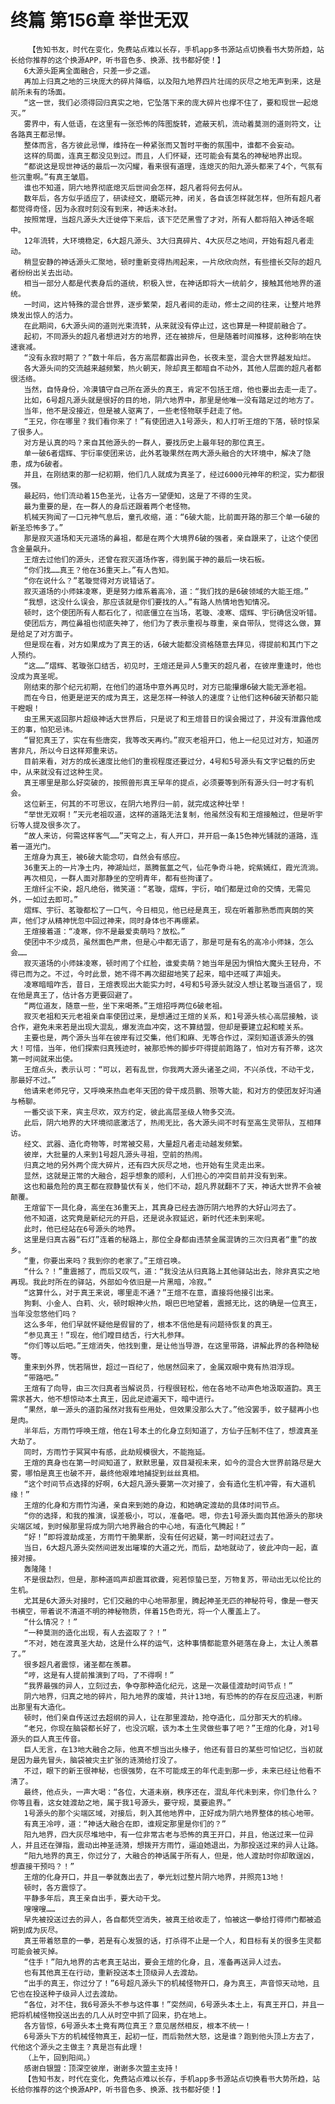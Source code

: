 # 终篇 第156章 举世无双
        【告知书友，时代在变化，免费站点难以长存，手机app多书源站点切换看书大势所趋，站长给你推荐的这个换源APP，听书音色多、换源、找书都好使！】
       6大源头距离全面融合，只差一步之遥。
       再加上归真之地的三块庞大的碎片降临，以及阳九地界四片壮阔的灰尽之地无声到来，这是前所未有的场面。
       “这一世，我们必须得回归真实之地，它坠落下来的庞大碎片也撑不住了，要和现世一起熄灭。”
       雾界中，有人低语，在这里有一张恐怖的阵图旋转，遮蔽天机，流动着莫测的道则符文，让各路真王都忌惮。
       整体而言，各方彼此忌惮，维持在一种紧张而又暂时平衡的氛围中，谁都不会妄动。
       这样的局面，连真王都没见到过。而且，人们怀疑，还可能会有莫名的神秘地界出现。
       “都说这是现世神话的最后一次闪耀，看来很有道理，连熄灭的阳九源头都来了4个，气氛有些沉重啊。”有真王皱眉。
       谁也不知道，阴六地界彻底熄灭后世间会怎样，超凡者将何去何从。
       数年后，各方似乎适应了，研读经文，磨砺元神，闭关，各自该怎样就怎样，但所有超凡者都觉得奇怪，因为永寂时刻没有到来，神话未冰封。
       按照常理，当超凡源头大迁徙停下来后，该下茫茫黑雪了才对，所有人都将陷入神话冬眠中。
       12年流转，大环境稳定，6大超凡源头、3大归真碎片、4大灰尽之地间，开始有超凡者走动。
       稍显安静的神话源头汇聚地，顿时重新变得热闹起来，一片欣欣向然，有些擅长交际的超凡者纷纷出关去出动。
       相当一部分人都是代表身后的道统，积极入世，在神话即将大一统前夕，接触其他地界的道统。
       一时间，这片特殊的混合世界，逐步繁荣，超凡者间的走动，修士之间的往来，让整片地界焕发出惊人的活力。
       在此期间，6大源头间的道则光束流转，从来就没有停止过，这也算是一种提前融合了。
       起初，不同源头的超凡者想进对方的地界，还在被排斥，但是随着时间推移，这种影响在快速衰减。
       “没有永寂时期了？”数十年后，各方高层都露出异色，长夜未至，混合大世界越发灿烂。
       各大源头间的交流越来越频繁，热火朝天，除却真王都暗自不动外，其他人层面的超凡者都很活络。
       当然，自恃身份，冷漠镇守自己所在源头的真王，肯定不包括王煊，他也要出去走一走了。
       比如，6号超凡源头就是很好的目的地，阴六地界中，那里是他唯一没有踏足过的地方了。
       当年，他不是没接近，但是被人驱离了，一些老怪物联手赶走了他。
       “王兄，你在哪里？我们看你来了！”有使团进入1号源头，和人打听王煊的下落，顿时惊呆了很多人。
       对方是认真的吗？来自其他源头的一群人，要找历史上最年轻的那位真王。
       单一破6者熠辉、宇衍率使团来访，此外茗璇果然在两大源头融合的大环境中，解决了隐患，成为6破者。
       并且，在刚结束的那一纪初期，他们几人就成为真圣了，经过6000元神年的积淀，实力都很强。
       最起码，他们流动着15色圣光，让各方一望便知，这是了不得的生灵。
       最为重要的是，在一群人的身后还跟着两个老怪物。
       机械天狗闻了一口元神气息后，童孔收缩，道：“6破大能，比前面开路的那三个单一6破的新圣恐怖多了。”
       那是寂灭道场和天元道场的鼻祖，都是在两个大境界6破的强者，亲自跟来了，让这个使团含金量飙升。
       王煊去过他们的源头，还曾在寂灭道场作客，得到属于神的最后一块石板。
       “你们找……真王？他在36重天上。”有人告知。
       “你在说什么？”茗璇觉得对方说错话了。
       寂灭道场的小师妹凌寒，更是努力维系着高冷，道：“我们找的是6破领域的大能王煊。”
       “我想，这没什么误会，那应该就是你们要找的人。”有路人热情地告知情况。
       顿时，这个使团所有人都石化了，彻底僵立在当场，茗璇、凌寒、熠辉、宇衍确信没听错。
       使团后方，两位鼻祖也彻底失神了，他们为了表示重视与尊重，亲自带队，觉得这么做，算是给足了对方面子。
       但是现在看，对方如果成为了真王的话，6破大能都没资格随意去拜见，得提前和其门下之人预约。
       “这……”熠辉、茗璇张口结舌，初见时，王煊还是异人5重天的超凡者，在彼岸重逢时，他也没成为真圣呢。
       刚结束的那个纪元初期，在他们的道场中意外再见时，对方已能攥爆6破大能无源老祖。
       而在今日，他更是逆天的成为真王，这是怎样一种骇人的速度？让他们这种6破天骄都只能干瞪眼！
       虫王黑天返回那片超级神话大世界后，只是说了和王煊昔日的误会揭过了，并没有泄露他成王的事，怕犯忌讳。
       “冒犯真王了，实在有些唐突，我等改天再约。”寂灭老祖开口，他上一纪见过对方，知道厉害非凡，所以今日这样郑重来访。
       目前来看，对方的成长速度比他们的重视程度还要过分，4号和5号源头有文字记载的历史中，从来就没有过这种生灵。
       真王哪里是那么好突破的，按照兽形真王早年的提点，必须要等到所有源头归一时才有机会。
       这位新王，何其的不可思议，在阴六地界归一前，就完成这种壮举！
       “举世无双啊！”天元老祖叹道，这样的道路无法复制，他虽然没有和王煊接触过，但是听宇衍等人提及很多次了。
       “故人来访，何需这样客气……”天穹之上，有人开口，并开启一条15色神光铺就的道路，连着一道光门。
       王煊身为真王，被6破大能念叨，自然会有感应。
       36重天上的一片净土内，神湖灿烂，蒸腾氤氲之气，仙花争奇斗艳，姹紫嫣红，霞光流淌。
       再次相见，一群人面对那静坐的空明青年，都有些拘谨了。
       王煊纤尘不染，超凡绝俗，微笑道：“茗璇，熠辉，宇衍，咱们都是过命的交情，无需见外，一如过去即可。”
       熠辉、宇衍、茗璇都松了一口气，今日相见，他已经是真王，现在听着那熟悉而爽朗的笑声，他们才从精神恍忽中回过神来，同时身体也不再绷紧。
       王煊接着道：“凌寒，你不是最爱卖萌吗？放松。”
       使团中不少成员，虽然面色严肃，但是心中都无语了，那是可是有名的高冷小师妹，怎么会……
       寂灭道场的小师妹凌寒，顿时闹了个红脸，谁爱卖萌？她当年是因为惧怕大魔头王轻舟，不得已而为之。不过，今时此景，她不得不再次甜甜地笑了起来，暗中还喊了声姐夫。
       凌寒暗暗咋舌，昔日，王煊表现出大能实力时，4号和5号源头就没人想让茗璇当道侣了，现在他是真王了，估计各方更要回避了。
       “两位道友，随意一些，坐下来喝茶。”王煊招呼两位6破老祖。
       寂灭老祖和天元老祖亲自率使团过来，是想通过王煊的关系，和1号源头核心高层接触，谈合作，避免未来若是出现大混乱，爆发流血冲突，这不算结盟，但却是要建立起和睦关系。
       主要也是，两个源头当年在彼岸有过交集，他们和麻、无等合作过，深刻知道该源头的强大！可惜，当年，他们探索归真残迹时，被那恐怖的脚步吓得提前跑路了，怕对方有芥蒂，这次第一时间就来出使。
       王煊点头，表示认可：“可以，若有乱世，你我两大源头诸圣之间，不兴杀伐，不动干戈，那最好不过。”
       他请来老师兄守，又呼唤来热血老年天团的骨干成员鹏、殒等大能，和对方的使团友好沟通与畅聊。
       一番交谈下来，宾主尽欢，双方约定，彼此高层圣级人物多交流。
       此后，阴六地界的大环境彻底激活了，热闹无比，各大源头间不时有至高生灵带队，互相拜访。
       经文、武器、造化奇物等，时常被交易，大量超凡者走动越发频繁。
       彼岸，大批量的人来到1号超凡源头寻祖，空前的热闹。
       归真之地的另外两个庞大碎片，还有四大灰尽之地，也开始有生灵走出来。
       显然，这就是正常的大融合，超乎想象的顺利，人们担心的冲突目前并没有到来。
       这也和最危险的真王都在寂静蛰伏有关，他们不动，超凡界就翻不了天，神话大世界不会被颠覆。
       王煊留下一具化身，高坐在36重天上，其真身已经去游历阴六地界的大好山河去了。
       他不知道，这究竟是新纪元的开启，还是说永寂延迟，新时代还未到来呢。
       此时，他已经站在6号源头的地界。
       这里是归真古器“石灯”连着的秘路上，那位全身都由违禁金属混铸的三次归真者“重”的故乡。
       “重，你要出来吗？我到你的老家了。”王煊召唤。
       “什么？！”重震撼了，而后又叹气，道：“我没法从归真路上其他驿站出去，除非真实之地再现。我此时所在的驿站，外部如今依旧是一片黑暗，冷寂。”
       “这算什么，对于真王来说，哪里走不通？”王煊不在意，直接将他接引出来。
       狗剩、小金人、白莉、火，顿时眼神火热，眼巴巴地望着，震撼无比，这的确是一位真王，当年没忽悠他们吗？
       这么多年，他们早就怀疑他是假冒的了，根本不信他是有问题待恢复的真王。
       “参见真王！”现在，他们瞠目结舌，行大礼参拜。
       “你们等以后吧。”王煊消失，他找到重，是让他当导游，在这里带路，讲解此界的各种隐秘等。
       重来到外界，恍若隔世，超过一百纪了，他居然回来了，金属双眼中竟有热泪浮现。
       “带路吧。”
       王煊有了向导，由三次归真者当解说员，行程很轻松，他在各地不动声色地汲取道韵。真王需求甚大，他不想惊动本土真王，因此足迹遍天下，暗中进行。
       “果然，单一源头的道韵虽然对我有些用处，但效果没那么大了。”他没罢手，蚊子腿再小也是肉。
       半年后，方雨竹呼唤王煊，他在1号本土的化身立刻知道了，方仙子压制不住了，想渡真圣大劫了。
       同时，方雨竹于冥冥中有感，此劫规模很大，不能拖延。
       王煊的真身也在第一时间知道了，默默思量，双目凝视未来，如今的混合大世界前路尽是大雾，哪怕是真王也破不开，最终他艰难地捕捉到丝丝真相。
       “这个时间节点选择的好啊，6大超凡源头要第一次对接了，会有造化生机冲霄，有大道机缘！”
       王煊的化身和方雨竹沟通，亲自来到她的身边，和她确定渡劫的具体时间节点。
       “你的选择，和我的推演，误差极小，可以，准备吧。嗯，你去1号源头面向其他源头的那块尖端区域，到时候那里将成为阴六地界融合的中心地，有造化气腾起！”
       “好！”即将渡劫成圣，方雨竹干脆果断，没有任何迟疑，第一时间赶过去了。
       当日，6大超凡源头突然间迸发出璀璨的大道之光，而后，勐地就动了，彼此冲向一起，直接对接。
       轰隆隆！
       不是很勐烈，但是，那种道鸣声却震耳欲聋，宛若惊蛰已至，万物复苏，带动出无以伦比的生机。
       尤其是6大源头对接时，它们交融的中心地带那里，腾起神圣无匹的神秘符号，像是一卷天书横空，带着说不清道不明的神秘物质，伴着15色奇光，将一个人覆盖上了。
       “什么情况？！”
       “一种莫测的造化出现，有人去盗取了？！”
       “不对，她在渡真圣大劫，这是什么样的运气，这种事情都能意外砸落在身上，太让人羡慕了。”
       很多超凡者震惊，诸圣都在羡慕。
       “哼，这是有人提前推演到了吗，了不得啊！”
       “我界最强的异人，立刻过去，争夺那种造化纪元，这是一次最佳渡劫时间节点！”
       阴六地界，归真之地的碎片，阳九地界的废墟，共计13地，有恐怖的的存在反应迅速，判断出那里有大造化。
       顿时，他们亲自传送过去超纲的异人，让在那里渡劫，抢夺造化，瓜分那天大的机缘。
       “老兄，你现在脑袋都长好了，也没沉眠，该为本土生灵做些事了吧？”王煊的化身，对1号源头的巨人真王传音。
       巨人无言，在13地大融合之际，他真不想当出头椽子，他还有昔日的某些可怕记忆，当初就是因为最先冒头，脑袋被灾主扩张的涟漪给打没了。
       不过，眼下的新王很神秘，也很强势，在不可能成王的年代走到那一步，未来已经让他看不清了。
       最终，他点头，一声大喝：“各位，大道未崩，秩序还在，混乱年代未到来，你们急什么？你等且看，这女娃渡劫之地，属于我1号源头，要守规，莫要逾界。”
       1号源头的那个尖端区域，对接后，刺入其他地界中，正好成为阴六地界整体的核心地带。
       有真王冷哼，道：“神话大融合在即，谁规定那里是你们的？”
       阳九地界，四大灰尽堆地中，有一位非常古老与恐怖的真王开口，并且，他送过来一位异人，并且还在弹指，震动出神圣涟漪，想拨开方雨竹，逼迫她退出，为那投送过来的异人让路。
       “阳九地界的真王，你过分了，大融合的神话属于所有人，但是，他人渡劫时你却敢逞凶，想直接干预吗？！”
       王煊的化身开口，并且一拳就轰出去了，拳光划过整片阴六地界，并照亮13地！
       顿时，各方震惊了。
       平静多年后，真王亲自出手，要大动干戈。
       嗖嗖嗖……
       早先被投送过去的异人，各自都凭空消失，被真王给收走了，怕被这一拳给打得师门都被追朔到成为灰尽。
       真王带着怒意的一拳，若是有心发狠的话，打杀得不止是一个人，和目标有关的很多生灵都可能会被灭掉。
       “住手！”阳九地界的古老真王站出，要会王煊的化身，且，准备再送异人过去。
       也有其他真王在行动，重新投送本土顶级异人去渡劫。
       “出手的真王，你过分了！”6号超凡源头下的机械怪物开口，身为真王，声音惊天动地，且它也在投送种子级异人过去渡劫。
       “各位，对不住，我6号源头不参与这件事！”突然间，6号源头本土上，有真王开口，并且一把将机械怪物投送出去的几人从时空中抓了回来，扔在地上。
       各方皆惊，6号源头本土竟有两位真王？意见居然相反，根本不统一！
       6号源头下方的机械怪物真王，起初一怔，而后勃然大怒，这是谁？跑到他头顶上方去了，代他这个源头之主做主？真是岂有此理！
       （上午，回到阳间。）
       感谢白银盟：顶深空彼岸，谢谢多次盟主支持！
       【告知书友，时代在变化，免费站点难以长存，手机app多书源站点切换看书大势所趋，站长给你推荐的这个换源APP，听书音色多、换源、找书都好使！】
